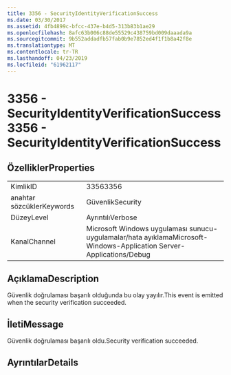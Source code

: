 ```yaml
---
title: 3356 - SecurityIdentityVerificationSuccess
ms.date: 03/30/2017
ms.assetid: 4fb4899c-bfcc-437e-b4d5-313b83b1ae29
ms.openlocfilehash: 8afc63b006c88de55529c438759bd009daaada9a
ms.sourcegitcommit: 9b552addadfb57fab0b9e7852ed4f1f1b8a42f8e
ms.translationtype: MT
ms.contentlocale: tr-TR
ms.lasthandoff: 04/23/2019
ms.locfileid: "61962117"
---
```

# <a name="3356---securityidentityverificationsuccess"></a><span data-ttu-id="bdc52-102">3356 - SecurityIdentityVerificationSuccess</span><span class="sxs-lookup"><span data-stu-id="bdc52-102">3356 - SecurityIdentityVerificationSuccess</span></span>
## <a name="properties"></a><span data-ttu-id="bdc52-103">Özellikler</span><span class="sxs-lookup"><span data-stu-id="bdc52-103">Properties</span></span>  
  
|||  
|-|-|  
|<span data-ttu-id="bdc52-104">Kimlik</span><span class="sxs-lookup"><span data-stu-id="bdc52-104">ID</span></span>|<span data-ttu-id="bdc52-105">3356</span><span class="sxs-lookup"><span data-stu-id="bdc52-105">3356</span></span>|  
|<span data-ttu-id="bdc52-106">anahtar sözcükler</span><span class="sxs-lookup"><span data-stu-id="bdc52-106">Keywords</span></span>|<span data-ttu-id="bdc52-107">Güvenlik</span><span class="sxs-lookup"><span data-stu-id="bdc52-107">Security</span></span>|  
|<span data-ttu-id="bdc52-108">Düzey</span><span class="sxs-lookup"><span data-stu-id="bdc52-108">Level</span></span>|<span data-ttu-id="bdc52-109">Ayrıntılı</span><span class="sxs-lookup"><span data-stu-id="bdc52-109">Verbose</span></span>|  
|<span data-ttu-id="bdc52-110">Kanal</span><span class="sxs-lookup"><span data-stu-id="bdc52-110">Channel</span></span>|<span data-ttu-id="bdc52-111">Microsoft Windows uygulaması sunucu-uygulamalar/hata ayıklama</span><span class="sxs-lookup"><span data-stu-id="bdc52-111">Microsoft-Windows-Application Server-Applications/Debug</span></span>|  
  
## <a name="description"></a><span data-ttu-id="bdc52-112">Açıklama</span><span class="sxs-lookup"><span data-stu-id="bdc52-112">Description</span></span>  
 <span data-ttu-id="bdc52-113">Güvenlik doğrulaması başarılı olduğunda bu olay yayılır.</span><span class="sxs-lookup"><span data-stu-id="bdc52-113">This event is emitted when the security verification succeeded.</span></span>  
  
## <a name="message"></a><span data-ttu-id="bdc52-114">İleti</span><span class="sxs-lookup"><span data-stu-id="bdc52-114">Message</span></span>  
 <span data-ttu-id="bdc52-115">Güvenlik doğrulaması başarılı oldu.</span><span class="sxs-lookup"><span data-stu-id="bdc52-115">Security verification succeeded.</span></span>  
  
## <a name="details"></a><span data-ttu-id="bdc52-116">Ayrıntılar</span><span class="sxs-lookup"><span data-stu-id="bdc52-116">Details</span></span>
